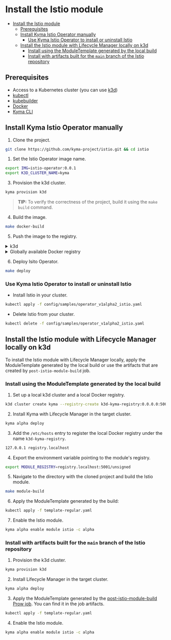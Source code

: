 # Install the Istio module
- [Install the Istio module](#install-the-istio-module)
  - [Prerequisites](#prerequisites)
  - [Install Kyma Istio Operator manually](#install-kyma-istio-operator-manually)
    - [Use Kyma Istio Operator to install or uninstall Istio](#use-kyma-istio-operator-to-install-or-uninstall-istio)
  - [Install the Istio module with Lifecycle Manager locally on k3d](#install-the-istio-module-with-lifecycle-manager-locally-on-k3d)
    - [Install using the ModuleTemplate generated by the local build](#install-using-the-moduletemplate-generated-by-the-local-build)
    - [Install with artifacts built for the `main` branch of the Istio repository](#install-with-artifacts-built-for-the-main-branch-of-the-istio-repository)

## Prerequisites

- Access to a Kubernetes cluster (you can use [k3d](https://k3d.io/v5.5.1/))
- [kubectl](https://kubernetes.io/docs/tasks/tools/)
- [kubebuilder](https://book.kubebuilder.io/)
- [Docker](https://www.docker.com)
- [Kyma CLI](https://kyma-project.io/docs/kyma/latest/04-operation-guides/operations/01-install-kyma-CLI)

## Install Kyma Istio Operator manually

1. Clone the project.

```bash
git clone https://github.com/kyma-project/istio.git && cd istio
```

1. Set the Istio Operator image name.

```bash
export IMG=istio-operator:0.0.1
export K3D_CLUSTER_NAME=kyma
```

3. Provision the k3d cluster.

```bash
kyma provision k3d
```
>**TIP:** To verify the correctness of the project, build it using the `make build` command.

4. Build the image.

```bash
make docker-build
```

5. Push the image to the registry.

<div tabs name="Push image" group="istio-operator-installation">
  <details>
  <summary label="k3d">
  k3d
  </summary>

   ```bash
   k3d image import $IMG -c $K3D_CLUSTER_NAME
   ```

  </details>
  <details>
  <summary label="Docker registry">
  Globally available Docker registry
  </summary>

   ```bash
   make docker-push
   ```

  </details>
</div>

6. Deploy Isito Operator.

```bash
make deploy
```

### Use Kyma Istio Operator to install or uninstall Istio

- Install Istio in your cluster.

```bash
kubectl apply -f config/samples/operator_v1alpha2_istio.yaml
```

- Delete Istio from your cluster.

```bash
kubectl delete -f config/samples/operator_v1alpha2_istio.yaml
```

## Install the Istio module with Lifecycle Manager locally on k3d

To install the Istio module with Lifecycle Manager locally, apply the ModuleTemplate generated by the local build or use the artifacts that are created by `post-istio-module-build` job.

### Install using the ModuleTemplate generated by the local build

1. Set up a local k3d cluster and a local Docker registry.

```bash
k3d cluster create kyma --registry-create k3d-kyma-registry:0.0.0.0:5001
```

2. Install Kyma with Lifecycle Manager in the target cluster.

```bash
kyma alpha deploy
```

3. Add the `/etc/hosts` entry to register the local Docker registry under the name `k3d-kyma-registry`.

```bash
127.0.0.1 registry.localhost
```

4. Export the environment variable pointing to the module's registry.

```bash
export MODULE_REGISTRY=registry.localhost:5001/unsigned
```

5. Navigate to the directory with the cloned project and build the Istio module.

```bash
make module-build
```

6. Apply the ModuleTemplate generated by the build:

```bash
kubectl apply -f template-regular.yaml
```

7. Enable the Istio module.

```bash
kyma alpha enable module istio -c alpha
```

### Install with artifacts built for the `main` branch of the Istio repository

1. Provision the k3d cluster.

```bash
kyma provision k3d
```

2. Install Lifecycle Manager in the target cluster.

```bash
kyma alpha deploy
```

3. Apply the ModuleTemplate generated by the [post-istio-module-build Prow job](https://status.build.kyma-project.io/job-history/gs/kyma-prow-logs/logs/post-istio-module-build). You can find it in the job artifacts.

```bash
kubectl apply -f template-regular.yaml
```

4. Enable the Istio module.

```bash
kyma alpha enable module istio -c alpha
```
